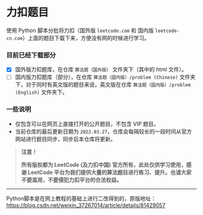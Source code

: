 # 力扣题目

使用 Python 脚本分批将力扣（国外版 `leetcode.com` 和 国内版 `leetcode-cn.com`）上面的题目下载下来，方便没有网的时候进行学习。

### 目前已经下载部分

 - [x] 国外版力扣题库，在仓库 `算法题（国外版）` 文件夹下（其中的 html 文件）。
 - [ ] 国内版力扣题库（部分），在仓库 `算法题（国内版）/problem (Chinese)` 文件夹下，对于同时有英文版的题目来说，英文版在仓库 `算法题（国内版）/problem (English)` 文件夹下。

### 一些说明

 - 仅包含可以在网页上直接打开的公开题目，不包含 VIP 题目。
 - 当前仓库的最后更新日期为 `2022.03.27`，仓库会每隔较长的一段时间从官方网站进行题目同步，同步后本仓库将更新。



> **注意！**
>
> **所有版权都为 LeetCode (及力扣中国) 官方所有，此处仅供学习使用，感谢 LeetCode 平台为我们提供大量的算法题目进行练习、提升。也请大家不要滥用，不要侵犯力扣平台的合法权益。**

---

Python脚本是在网上教程的基础上进行二改得到的，原版地址：https://blog.csdn.net/weixin_37267014/article/details/81429057